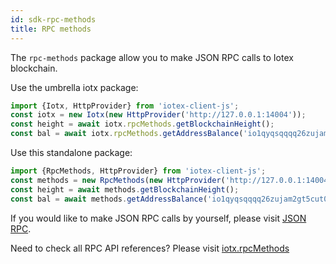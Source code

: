 ```yaml
---
id: sdk-rpc-methods
title: RPC methods
---
```


The `rpc-methods` package allow you to make JSON RPC calls to Iotex blockchain.

Use the umbrella iotx package:

```js
import {Iotx, HttpProvider} from 'iotex-client-js';
const iotx = new Iotx(new HttpProvider('http://127.0.0.1:14004'));
const height = await iotx.rpcMethods.getBlockchainHeight();
const bal = await iotx.rpcMethods.getAddressBalance('io1qyqsqqqq26zujam2gt5cut0ggu8pa4d5q7hnrvsvace4x6');
```

Use this standalone package:

```js
import {RpcMethods, HttpProvider} from 'iotex-client-js';
const methods = new RpcMethods(new HttpProvider('http://127.0.0.1:14004'));
const height = await methods.getBlockchainHeight();
const bal = await methods.getAddressBalance('io1qyqsqqqq26zujam2gt5cut0ggu8pa4d5q7hnrvsvace4x6');
```

If you would like to make JSON RPC calls by yourself, please visit [JSON RPC](/docs/json-rpc).

Need to check all RPC API references? Please visit [iotx.rpcMethods](/docs/iotex-client-js#rpcmethods)
